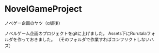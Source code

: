 # NovelGameProject
ノベゲー企画のヤツ（α版後）

ノベルゲーム企画のプロジェクトをgitに上げました。
Assets下にRurutalaフォルダを作っておきました。
（そのフォルダで作業すればコンフリクトしないハズ）
